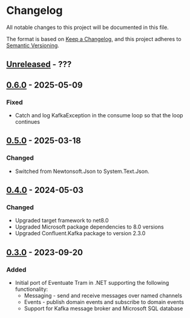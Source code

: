 # Changelog

All notable changes to this project will be documented in this file.

The format is based on [Keep a Changelog](https://keepachangelog.com/en/1.0.0/),
and this project adheres to [Semantic Versioning](https://semver.org/spec/v2.0.0.html).

## [Unreleased] - ???

## [0.6.0] - 2025-05-09

### Fixed
- Catch and log KafkaException in the consume loop so that the loop continues

## [0.5.0] - 2025-03-18

### Changed
- Switched from Newtonsoft.Json to System.Text.Json.

## [0.4.0] - 2024-05-03

### Changed
- Upgraded target framework to net8.0
- Upgraded Microsoft package dependencies to 8.0 versions
- Upgraded Confluent.Kafka package to version 2.3.0

## [0.3.0] - 2023-09-20

### Added
- Initial port of Eventuate Tram in .NET supporting the following functionality:
  - Messaging - send and receive messages over named channels
  - Events - publish domain events and subscribe to domain events
  - Support for Kafka message broker and Microsoft SQL database

[Unreleased]: https://github.com/eventuate-tram/eventuate-tram-core-dotnet/compare/v0.6.0...HEAD
[0.6.0]: https://github.com/eventuate-tram/eventuate-tram-core-dotnet/compare/v0.5.0...v0.6.0
[0.5.0]: https://github.com/eventuate-tram/eventuate-tram-core-dotnet/compare/v0.4.0...v0.5.0
[0.4.0]: https://github.com/eventuate-tram/eventuate-tram-core-dotnet/compare/v0.3.0...v0.4.0
[0.3.0]: https://github.com/eventuate-tram/eventuate-tram-core-dotnet/commits/v0.3.0